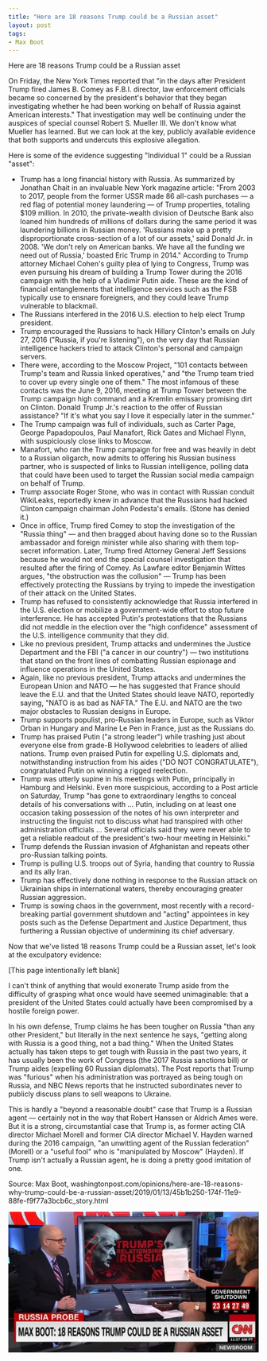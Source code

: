 ```yaml
---
title: "Here are 18 reasons Trump could be a Russian asset"
layout: post
tags:
- Max Boot
---
```


Here are 18 reasons Trump could be a Russian asset

On Friday, the New York Times reported that "in the days after President Trump fired James B. Comey as F.B.I. director, law enforcement officials became so concerned by the president's behavior that they began investigating whether he had been working on behalf of Russia against American interests." That investigation may well be continuing under the auspices of special counsel Robert S. Mueller III. We don't know what Mueller has learned. But we can look at the key, publicly available evidence that both supports and undercuts this explosive allegation.

Here is some of the evidence suggesting "Individual 1" could be a Russian "asset":

* Trump has a long financial history with Russia. As summarized by Jonathan Chait in an invaluable New York magazine article: "From 2003 to 2017, people from the former USSR made 86 all-cash purchases — a red flag of potential money laundering — of Trump properties, totaling $109 million. In 2010, the private-wealth division of Deutsche Bank also loaned him hundreds of millions of dollars during the same period it was laundering billions in Russian money. 'Russians make up a pretty disproportionate cross-section of a lot of our assets,' said Donald Jr. in 2008. 'We don't rely on American banks. We have all the funding we need out of Russia,' boasted Eric Trump in 2014." According to Trump attorney Michael Cohen's guilty plea of lying to Congress, Trump was even pursuing his dream of building a Trump Tower during the 2016 campaign with the help of a Vladimir Putin aide. These are the kind of financial entanglements that intelligence services such as the FSB typically use to ensnare foreigners, and they could leave Trump vulnerable to blackmail.
* The Russians interfered in the 2016 U.S. election to help elect Trump president.
* Trump encouraged the Russians to hack Hillary Clinton's emails on July 27, 2016 ("Russia, if you're listening"), on the very day that Russian intelligence hackers tried to attack Clinton's personal and campaign servers.
* There were, according to the Moscow Project, "101 contacts between Trump's team and Russia linked operatives," and "the Trump team tried to cover up every single one of them." The most infamous of these contacts was the June 9, 2016, meeting at Trump Tower between the Trump campaign high command and a Kremlin emissary promising dirt on Clinton. Donald Trump Jr.'s reaction to the offer of Russian assistance? "If it's what you say I love it especially later in the summer."
* The Trump campaign was full of individuals, such as Carter Page, George Papadopoulos, Paul Manafort, Rick Gates and Michael Flynn, with suspiciously close links to Moscow.
* Manafort, who ran the Trump campaign for free and was heavily in debt to a Russian oligarch, now admits to offering his Russian business partner, who is suspected of links to Russian intelligence, polling data that could have been used to target the Russian social media campaign on behalf of Trump.
* Trump associate Roger Stone, who was in contact with Russian conduit WikiLeaks, reportedly knew in advance that the Russians had hacked Clinton campaign chairman John Podesta's emails. (Stone has denied it.)
* Once in office, Trump fired Comey to stop the investigation of the "Russia thing" — and then bragged about having done so to the Russian ambassador and foreign minister while also sharing with them top-secret information. Later, Trump fired Attorney General Jeff Sessions because he would not end the special counsel investigation that resulted after the firing of Comey. As Lawfare editor Benjamin Wittes argues, "the obstruction was the collusion" — Trump has been effectively protecting the Russians by trying to impede the investigation of their attack on the United States.
* Trump has refused to consistently acknowledge that Russia interfered in the U.S. election or mobilize a government-wide effort to stop future interference. He has accepted Putin's protestations that the Russians did not meddle in the election over the "high confidence" assessment of the U.S. intelligence community that they did.
* Like no previous president, Trump attacks and undermines the Justice Department and the FBI ("a cancer in our country") — two institutions that stand on the front lines of combatting Russian espionage and influence operations in the United States.
* Again, like no previous president, Trump attacks and undermines the European Union and NATO — he has suggested that France should leave the E.U. and that the United States should leave NATO, reportedly saying, "NATO is as bad as NAFTA." The E.U. and NATO are the two major obstacles to Russian designs in Europe.
* Trump supports populist, pro-Russian leaders in Europe, such as Viktor Orban in Hungary and Marine Le Pen in France, just as the Russians do.
* Trump has praised Putin ("a strong leader") while trashing just about everyone else from grade-B Hollywood celebrities to leaders of allied nations. Trump even praised Putin for expelling U.S. diplomats and, notwithstanding instruction from his aides ("DO NOT CONGRATULATE"), congratulated Putin on winning a rigged reelection.
* Trump was utterly supine in his meetings with Putin, principally in Hamburg and Helsinki. Even more suspicious, according to a Post article on Saturday, Trump "has gone to extraordinary lengths to conceal details of his conversations with … Putin, including on at least one occasion taking possession of the notes of his own interpreter and instructing the linguist not to discuss what had transpired with other administration officials … Several officials said they were never able to get a reliable readout of the president's two-hour meeting in Helsinki."
* Trump defends the Russian invasion of Afghanistan and repeats other pro-Russian talking points.
* Trump is pulling U.S. troops out of Syria, handing that country to Russia and its ally Iran.
* Trump has effectively done nothing in response to the Russian attack on Ukrainian ships in international waters, thereby encouraging greater Russian aggression.
* Trump is sowing chaos in the government, most recently with a record-breaking partial government shutdown and "acting" appointees in key posts such as the Defense Department and Justice Department, thus furthering a Russian objective of undermining its chief adversary.

Now that we've listed 18 reasons Trump could be a Russian asset, let's look at the exculpatory evidence:

[This page intentionally left blank]

I can't think of anything that would exonerate Trump aside from the difficulty of grasping what once would have seemed unimaginable: that a president of the United States could actually have been compromised by a hostile foreign power.

In his own defense, Trump claims he has been tougher on Russia "than any other President," but literally in the next sentence he says, "getting along with Russia is a good thing, not a bad thing." When the United States actually has taken steps to get tough with Russia in the past two years, it has usually been the work of Congress (the 2017 Russia sanctions bill) or Trump aides (expelling 60 Russian diplomats). The Post reports that Trump was "furious" when his administration was portrayed as being tough on Russia, and NBC News reports that he instructed subordinates never to publicly discuss plans to sell weapons to Ukraine.

This is hardly a "beyond a reasonable doubt" case that Trump is a Russian agent — certainly not in the way that Robert Hanssen or Aldrich Ames were. But it is a strong, circumstantial case that Trump is, as former acting CIA director Michael Morell and former CIA director Michael V. Hayden warned during the 2016 campaign, "an unwitting agent of the Russian federation" (Morell) or a "useful fool" who is "manipulated by Moscow" (Hayden). If Trump isn't actually a Russian agent, he is doing a pretty good imitation of one.

Source: Max Boot, washingtonpost.com/opinions/here-are-18-reasons-why-trump-could-be-a-russian-asset/2019/01/13/45b1b250-174f-11e9-88fe-f9f77a3bcb6c_story.html

![18 reasons Trump could be a Russian asset](/assets/2019-01-13-18-reasons.jpg "18 reasons Trump could be a Russian asset")

